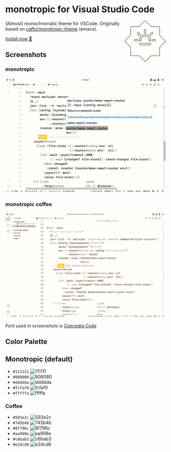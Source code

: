 # monotropic for Visual Studio Code

<a href="https://github.com/avelino/monotropic-theme-vscode"><img align="right" src="https://github.com/avelino/monotropic-theme-vscode/raw/main/assets/monotropic.png" alt="monotropic" title="monotropic" /></a>

(Almost) monochromatic theme for VSCode. Originally based on [caffo/monotropic-theme](https://github.com/caffo/monotropic-theme) (emacs).

[Install now 🛒](https://marketplace.visualstudio.com/items?itemName=avelino.monotropic-theme)

## Screenshots

### monotropic

![monotropic](./assets/screenshot-monotropic.png)

### monotropic coffee

![monotropic-coffee](./assets/screenshot-coffee.png)

_Font used in screenshots is [Cascadia Code](https://github.com/microsoft/cascadia-code)_

## Color Palette

## Monotropic (default)

- `#111111` ![111111](https://via.placeholder.com/50/111111/111111)
- `#808080` ![808080](https://via.placeholder.com/50/808080/808080)
- `#ddddda` ![ddddda](https://via.placeholder.com/50/ddddda/ddddda)
- `#fcfaf0` ![fcfaf0](https://via.placeholder.com/50/fcfaf0/fcfaf0)
- `#fffffa` ![fffffa](https://via.placeholder.com/25/fffffa/fffffa)

### Coffee

- `#593e2c` ![593e2c](https://via.placeholder.com/50/593e2c/593e2c)
- `#745b4b` ![745b4b](https://via.placeholder.com/50/745b4b/745b4b)
- `#8f796c` ![8f796c](https://via.placeholder.com/50/8f796c/8f796c)
- `#aa998e` ![aa998e](https://via.placeholder.com/50/aa998e/aa998e)
- `#c6bab3` ![c6bab3](https://via.placeholder.com/50/c6bab3/c6bab3)
- `#e2dcd8` ![e2dcd8](https://via.placeholder.com/50/e2dcd8/e2dcd8)
